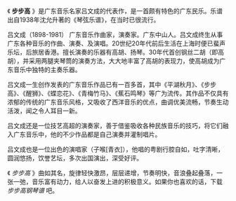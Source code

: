 

《 **步步高** 》是广东音乐名家吕文成的代表作，是一首颇有特色的广东民乐。乐谱出自1938年沈允升著的《琴弦乐谱》，在当时已很流行。

吕文成（1898-1981）
广东音乐作曲家，演奏家。广东中山人。吕文成终生从事广东各种音乐的作曲、演奏、及演唱。20世纪20年代前后生活在上海时便已蜚声乐坛，后旅居香港。擅长演奏的乐器有高胡、扬琴。30年代首创钢丝二胡（即高胡），并采用两腿夹琴筒的演奏方法，大大地丰富了高胡的表现力，使高胡成为广东音乐中独特的主奏乐器。

吕文成一生创作发表的广东音乐作品已有一百多首，其中《平湖秋月》、《步步高》、《醒狮》、《蝶恋花》、《青梅竹马》、《蕉石鸣琴》等广为流传。其作品不仅具有浓郁的传统的广东音乐风格，又吸收了西洋音乐的优点，曲调优美流畅，节奏生动活泼，闻之令人耳目一新。

吕文成还是一位技艺高超的演奏家，善于借鉴吸收各种民族音乐的技巧，将它们融入广东音乐中，他的不少作品都是自己演奏并灌制唱片。

吕文成也是一位出色的演唱家（子喉[青衣]），他唱的粤剧行腔自如，吐字清晰，圆润悠扬，饮誉艺坛，多次出国演出，深受好评。

《 _步步高_ 》曲如其名，旋律轻快激昂，层层递增，节奏明快，音浪叠起叠落，一张一弛，音乐富有动力，给人以奋发上进的积极意义。如果你也喜欢的话，下载
_步步高钢琴谱_ 吧。

